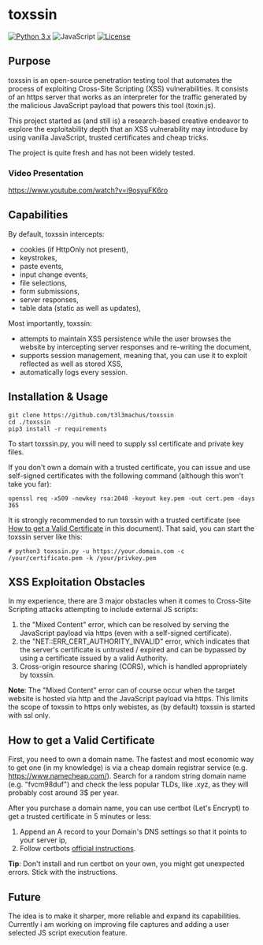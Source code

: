# toxssin  
[![Python 3.x](https://img.shields.io/badge/python-3.x-yellow.svg)](https://www.python.org/) ![JavaScript](https://img.shields.io/badge/-JavaScript-blue) [![License](https://img.shields.io/badge/license-MIT-red.svg)](https://github.com/t3l3machus/toxssin/blob/main/LICENSE)
## Purpose

toxssin is an open-source penetration testing tool that automates the process of exploiting Cross-Site Scripting (XSS) vulnerabilities. It consists of an https server that works as an interpreter for the traffic generated by the malicious JavaScript payload that powers this tool (toxin.js).  

This project started as (and still is) a research-based creative endeavor to explore the exploitability depth that an XSS vulnerability may introduce by using vanilla JavaScript, trusted certificates and cheap tricks.

The project is quite fresh and has not been widely tested.  
### Video Presentation  
https://www.youtube.com/watch?v=i9osyuFK6ro

## Capabilities  
By default, toxssin intercepts:
- cookies (if HttpOnly not present),
- keystrokes,
- paste events,
- input change events,
- file selections,
- form submissions,
- server responses,
- table data (static as well as updates),

Most importantly, toxssin:
- attempts to maintain XSS persistence while the user browses the website by intercepting server responses and re-writing the document,
- supports session management, meaning that, you can use it to exploit reflected as well as stored XSS,
- automatically logs every session.

## Installation & Usage
```
git clone https://github.com/t3l3machus/toxssin
cd ./toxssin
pip3 install -r requirements
```  
To start toxssin.py, you will need to supply ssl certificate and private key files.

If you don't own a domain with a trusted certificate, you can issue and use self-signed certificates with the following command (although this won't take you far):  
```
openssl req -x509 -newkey rsa:2048 -keyout key.pem -out cert.pem -days 365
```

It is strongly recommended to run toxssin with a trusted certificate (see [How to get a Valid Certificate](#How-to-get-a-Valid-Certificate) in this document). That said, you can start the toxssin server like this:
```
# python3 toxssin.py -u https://your.domain.com -c /your/certificate.pem -k /your/privkey.pem
```

## XSS Exploitation Obstacles
In my experience, there are 3 major obstacles when it comes to Cross-Site Scripting attacks attempting to include external JS scripts:
1. the "Mixed Content" error, which can be resolved by serving the JavaScript payload via https (even with a self-signed certificate).
2. the "NET::ERR_CERT_AUTHORITY_INVALID" error, which indicates that the server's certificate is untrusted / expired and can be bypassed by using a certificate issued by a valid Authority.
3. Cross-origin resource sharing (CORS), which is handled appropriately by toxssin.

**Note**: The "Mixed Content" error can of course occur when the target website is hosted via http and the JavaScript payload via https. This limits the scope of toxssin to https only webistes, as (by default) toxssin is started with ssl only.


## How to get a Valid Certificate
First, you need to own a domain name. The fastest and most economic way to get one (in my knowledge) is via a cheap domain registrar service (e.g.  https://www.namecheap.com/). Search for a random string domain name (e.g. "fvcm98duf") and check the less popular TLDs, like .xyz, as they will probably cost around 3$ per year.

After you purchase a domain name, you can use certbot (Let's Encrypt) to get a trusted certificate in 5 minutes or less:
1. Append an A record to your Domain's DNS settings so that it points to your server ip,
2. Follow certbots [official instructions](https://certbot.eff.org/instructions).  

**Tip**: Don't install and run certbot on your own, you might get unexpected errors. Stick with the instructions.

## Future 
The idea is to make it sharper, more reliable and expand its capabilities. Currently i am working on improving file captures and adding a user selected JS script execution feature.
